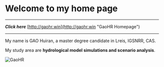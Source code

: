 # Welcome to my home page #

----------

***Click here*** [http://gaohr.win](http://gaohr.win "GaoHR Homepage") 

----------

My name is GAO Huiran, a master degree candidate in Lreis, IGSNRR, CAS.

My study area are **hydrological model simulations and scenario analysis**.

![GaoHR](http://i.imgur.com/rQitaST.jpg)

